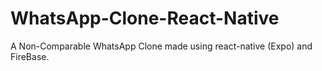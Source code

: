# WhatsApp-Clone-React-Native
A Non-Comparable WhatsApp Clone made using react-native (Expo) and FireBase. 
